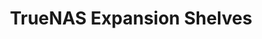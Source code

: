 ---
title: "TrueNAS Expansion Shelves"
linkTitle: "Expansion Shelves"
geekdocCollapseSection: true
description: "Articles describing the various SAS Expansion Shelves from iXsystems, with installation and upgrade procedures"
weight: 50
---